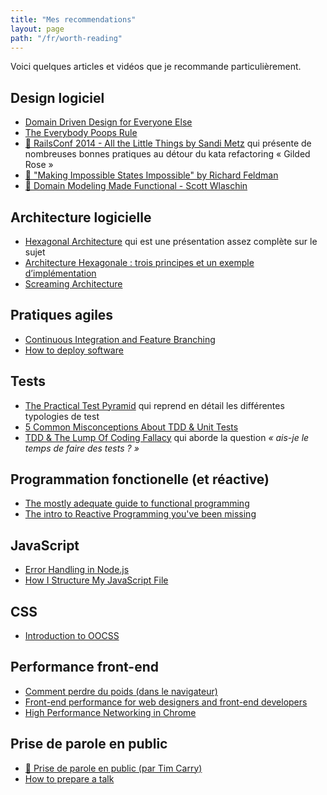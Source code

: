 ```yaml
---
title: "Mes recommendations"
layout: page
path: "/fr/worth-reading"
---
```


Voici quelques articles et vidéos que je recommande particulièrement.

## Design logiciel

* [Domain Driven Design for Everyone Else](https://dev.to/barryosull/domain-driven-design-for-everyone-else-a9)
* [The Everybody Poops Rule](http://rosstuck.com/the-everybody-poops-rule)
* [🎥 RailsConf 2014 - All the Little Things by Sandi Metz](https://youtu.be/8bZh5LMaSmE) qui présente de nombreuses bonnes pratiques au détour du kata refactoring « Gilded Rose »
* [🎥 "Making Impossible States Impossible" by Richard Feldman](https://www.youtube.com/watch?v=IcgmSRJHu_8)
* [🎥 Domain Modeling Made Functional - Scott Wlaschin](https://www.youtube.com/watch?v=Up7LcbGZFuo)

## Architecture logicielle

* [Hexagonal Architecture](https://fideloper.com/hexagonal-architecture) qui est une présentation assez complète sur le sujet
* [Architecture Hexagonale : trois principes et un exemple d’implémentation](https://blog.octo.com/architecture-hexagonale-trois-principes-et-un-exemple-dimplementation/)
* [Screaming Architecture](https://blog.cleancoder.com/uncle-bob/2011/09/30/Screaming-Architecture.html)

## Pratiques agiles

* [Continuous Integration and Feature Branching](http://www.davefarley.net/?p=247)
* [How to deploy software](https://zachholman.com/posts/deploying-software)

## Tests

* [The Practical Test Pyramid](https://martinfowler.com/articles/practical-test-pyramid.html) qui reprend en détail les différentes typologies de test
* [5 Common Misconceptions About TDD & Unit Tests](https://medium.com/javascript-scene/5-common-misconceptions-about-tdd-unit-tests-863d5beb3ce9)
* [TDD & The Lump Of Coding Fallacy](http://geepawhill.org/tdd-and-the-lump-of-coding-fallacy/) qui aborde la question _« ais-je le temps de faire des tests ? »_

## Programmation fonctionelle (et réactive)

* [The mostly adequate guide to functional programming](https://drboolean.gitbooks.io/mostly-adequate-guide/content/)
* [The intro to Reactive Programming you've been missing](https://gist.github.com/staltz/868e7e9bc2a7b8c1f754)

## JavaScript

* [Error Handling in Node.js](https://www.joyent.com/node-js/production/design/errors)
* [How I Structure My JavaScript File](https://dev.to/antjanus/how-i-structure-my-javascript-file-2clc)

## CSS

* [Introduction to OOCSS](http://coding.smashingmagazine.com/2011/12/12/an-introduction-to-object-oriented-css-oocss/)

## Performance front-end

* [Comment perdre du poids (dans le navigateur)](http://browserdiet.com/fr)
* [Front-end performance for web designers and front-end developers](http://csswizardry.com/2013/01/front-end-performance-for-web-designers-and-front-end-developers/)
* [High Performance Networking in Chrome](http://www.igvita.com/posa/high-performance-networking-in-google-chrome/)

## Prise de parole en public

* [🎥 Prise de parole en public (par Tim Carry)](https://youtu.be/ZDcIm-WzpJw)
* [How to prepare a talk](https://www.deconstructconf.com/blog/how-to-prepare-a-talk)
